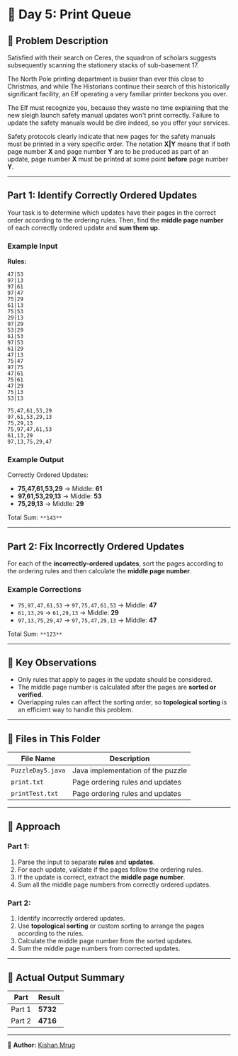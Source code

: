 # 🎄 Day 5: Print Queue  

## 📜 Problem Description  

Satisfied with their search on Ceres, the squadron of scholars suggests subsequently scanning the stationery stacks of sub-basement 17.

The North Pole printing department is busier than ever this close to Christmas, and while The Historians continue their search of this historically significant facility, an Elf operating a very familiar printer beckons you over.

The Elf must recognize you, because they waste no time explaining that the new sleigh launch safety manual updates won't print correctly. Failure to update the safety manuals would be dire indeed, so you offer your services.

Safety protocols clearly indicate that new pages for the safety manuals must be printed in a very specific order. The notation **X|Y** means that if both page number **X** and page number **Y** are to be produced as part of an update, page number **X** must be printed at some point **before** page number **Y**.

---

## Part 1: Identify Correctly Ordered Updates  

Your task is to determine which updates have their pages in the correct order according to the ordering rules. Then, find the **middle page number** of each correctly ordered update and **sum them up**.  

### Example Input  

**Rules:**  

```
47|53
97|13
97|61
97|47
75|29
61|13
75|53
29|13
97|29
53|29
61|53
97|53
61|29
47|13
75|47
97|75
47|61
75|61
47|29
75|13
53|13

75,47,61,53,29
97,61,53,29,13
75,29,13
75,97,47,61,53
61,13,29
97,13,75,29,47
```

### Example Output  

Correctly Ordered Updates:  
- **75,47,61,53,29** → Middle: **61**  
- **97,61,53,29,13** → Middle: **53**  
- **75,29,13** → Middle: **29**  

Total Sum: `**143**  `

---

## Part 2: Fix Incorrectly Ordered Updates  

For each of the **incorrectly-ordered updates**, sort the pages according to the ordering rules and then calculate the **middle page number**.

### Example Corrections  
- `75,97,47,61,53` → `97,75,47,61,53` → Middle: **47**  
- `61,13,29` → `61,29,13` → Middle: **29**  
- `97,13,75,29,47` → `97,75,47,29,13` → Middle: **47**  

Total Sum: `**123**  `

---

## 🔑 Key Observations  

- Only rules that apply to pages in the update should be considered.  
- The middle page number is calculated after the pages are **sorted or verified**.  
- Overlapping rules can affect the sorting order, so **topological sorting** is an efficient way to handle this problem.  

---

## 📂 Files in This Folder  

| File Name      | Description                   |
|---------------|------------------------------|
| `PuzzleDay5.java` | Java implementation of the puzzle |
| `print.txt`    | Page ordering rules and updates |
| `printTest.txt`    | Page ordering rules and updates |

---

## 🧠 Approach  

### Part 1:  
1. Parse the input to separate **rules** and **updates**.  
2. For each update, validate if the pages follow the ordering rules.  
3. If the update is correct, extract the **middle page number**.  
4. Sum all the middle page numbers from correctly ordered updates.  

### Part 2:  
1. Identify incorrectly ordered updates.  
2. Use **topological sorting** or custom sorting to arrange the pages according to the rules.  
3. Calculate the middle page number from the sorted updates.  
4. Sum the middle page numbers from corrected updates.  

---

## 📌 Actual Output Summary  

| Part    | Result |
|---------|-------|
| Part 1  | **5732** |
| Part 2  | **4716** |

---

📝 **Author:** [Kishan Mrug](https://github.com/kmrug)